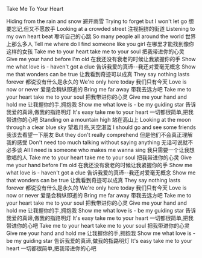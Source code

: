 Take Me To Your Heart

Hiding from the rain and snow
避开雨雪
Trying to forget but I won't let go
想要忘记,但又不愿放手
Looking at a crowded street
注视拥挤的街道
Listening to my own heart beat
聆听自己的心跳
So many people all around the world
世界上那么多人
Tell me where do I find someone like you girl
在哪里才能找到像你这样的女孩
Take me to your heart take me to your soul
把我带进你的心灵
Give me your hand before I'm old
在我还没有衰老的时候让我紧握你的手
Show me what love is - haven't got a clue
告诉我爱的真谛--我还对爱毫无概念
Show me that wonders can be true
让我看到奇迹可以成真
They say nothing lasts forever
都说没有什么是永久的
We're only here today
我们只有今天
Love is now or never
爱是会稍纵即逝的
Bring me far away
带我去远方吧
Take me to your heart take me to your soul
把我带进你的心灵
Give me your hand and hold me
让我握你的手,拥抱我
Show me what love is - be my guiding star
告诉我爱的真谛,做我的指路明灯
It's easy take me to your heart
一切都很简单,把我带进你的心吧
Standing on a mountain high
站在高山上
Looking at the moon through a clear blue sky
望着月亮,天空湛蓝
I should go and see some friends
我该去看望一下朋友
But they don't really comprehend
但是他们不会真正理解我的感受
Don't need too much talking without saying anything
无话可说就不必多谈
All I need is someone who makes me wanna sing
我只需要一个让我想歌唱的人
Take me to your heart take me to your soul
把我带进你的心灵
Give me your hand before I'm old
在我还没有衰老的时候让我紧握你的手
Show me what love is - haven't got a clue
告诉我爱的真谛--我还对爱毫无概念
Show me that wonders can be true
让我看到奇迹可以成真
They say nothing lasts forever
都说没有什么是永久的
We're only here today
我们只有今天
Love is now or never
爱是会稍纵即逝的
Bring me far away
带我去远方吧
Take me to your heart take me to your soul
把我带进你的心灵
Give me your hand and hold me
让我握你的手,拥抱我
Show me what love is - be my guiding star
告诉我爱的真谛,做我的指路明灯
It's easy take me to your heart
一切都很简单,把我带进你的心吧
Take me to your heart take me to your soul
把我带进你的心灵
Give me your hand and hold me
让我握你的手,拥抱我
Show me what love is - be my guiding star
告诉我爱的真谛,做我的指路明灯
It's easy take me to your heart
一切都很简单,把我带进你的心吧